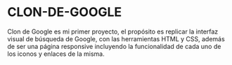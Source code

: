 # CLON-DE-GOOGLE
Clon de Google es mi primer proyecto, el propósito es replicar la interfaz visual de búsqueda de Google, con las herramientas HTML y CSS, además de ser una página responsive incluyendo la funcionalidad de cada uno de los iconos y enlaces de la misma.
